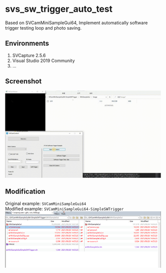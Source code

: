 # svs_sw_trigger_auto_test
Based on SVCamMiniSampleGui64, Implement automatically software trigger testing loop and photo saving.

## Environments
1. SVCapture 2.5.6
2. Visual Studio 2019 Community
3. ...

## Screenshot
![](svscamera-sw-trigger-auto.gif)


## Modification
Original example: `SVCamMiniSampleGui64`  
Modified example: `SVCamMiniSampleGui64-SimpleSWTrigger`  
![](files-compare.png)